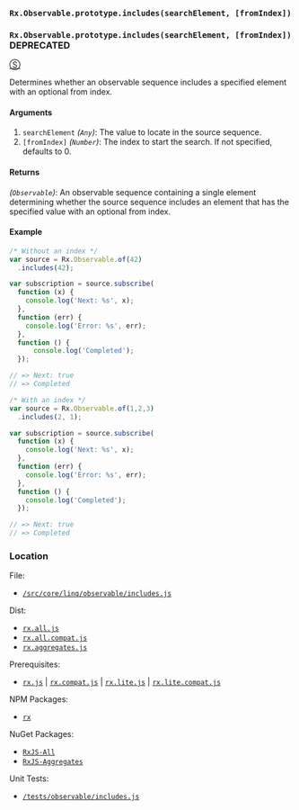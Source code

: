 ### `Rx.Observable.prototype.includes(searchElement, [fromIndex])` ###
### `Rx.Observable.prototype.includes(searchElement, [fromIndex])` **DEPRECATED** ###
[&#x24C8;](https://github.com/Reactive-Extensions/RxJS/blob/master/src/core/linq/observable/includes.js "View in source")

Determines whether an observable sequence includes a specified element with an optional from index.

#### Arguments
1. `searchElement` *(`Any`)*: The value to locate in the source sequence.
2. `[fromIndex]` *(`Number`)*: The index to start the search.  If not specified, defaults to 0.

#### Returns
*(`Observable`)*: An observable sequence containing a single element determining whether the source sequence includes an element that has the specified value with an optional from index.

#### Example
```js
/* Without an index */
var source = Rx.Observable.of(42)
  .includes(42);

var subscription = source.subscribe(
  function (x) {
    console.log('Next: %s', x);
  },
  function (err) {
    console.log('Error: %s', err);
  },
  function () {
      console.log('Completed');
  });

// => Next: true
// => Completed

/* With an index */
var source = Rx.Observable.of(1,2,3)
  .includes(2, 1);

var subscription = source.subscribe(
  function (x) {
    console.log('Next: %s', x);
  },
  function (err) {
    console.log('Error: %s', err);
  },
  function () {
    console.log('Completed');
  });

// => Next: true
// => Completed
```
### Location

File:
- [`/src/core/linq/observable/includes.js`](https://github.com/Reactive-Extensions/RxJS/blob/master/src/core/linq/observable/includes.js)

Dist:
- [`rx.all.js`](https://github.com/Reactive-Extensions/RxJS/blob/master/dist/rx.all.js)
- [`rx.all.compat.js`](https://github.com/Reactive-Extensions/RxJS/blob/master/dist/rx.all.js)
- [`rx.aggregates.js`](https://github.com/Reactive-Extensions/RxJS/blob/master/dist/rx.aggregates.js)

Prerequisites:
- [`rx.js`](https://github.com/Reactive-Extensions/RxJS/blob/master/dist/rx.js) | [`rx.compat.js`](https://github.com/Reactive-Extensions/RxJS/blob/master/dist/rx.compat.js) | [`rx.lite.js`](https://github.com/Reactive-Extensions/RxJS/blob/master/dist/rx.lite.js) | [`rx.lite.compat.js`](https://github.com/Reactive-Extensions/RxJS/blob/master/dist/rx.lite.compat.js)

NPM Packages:
- [`rx`](https://www.npmjs.org/package/rx)

NuGet Packages:
- [`RxJS-All`](http://www.nuget.org/packages/RxJS-All/)
- [`RxJS-Aggregates`](http://www.nuget.org/packages/RxJS-Aggregates/)

Unit Tests:
- [`/tests/observable/includes.js`](https://github.com/Reactive-Extensions/RxJS/blob/master/tests/observable/includes.js)
